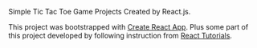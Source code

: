 
Simple Tic Tac Toe Game Projects Created by React.js.

This project was bootstrapped with [Create React App](https://github.com/facebookincubator/create-react-app). 
Plus some part of this project developed by following instruction from [React Tutorials](https://reactjs.org/tutorial/tutorial.html).
